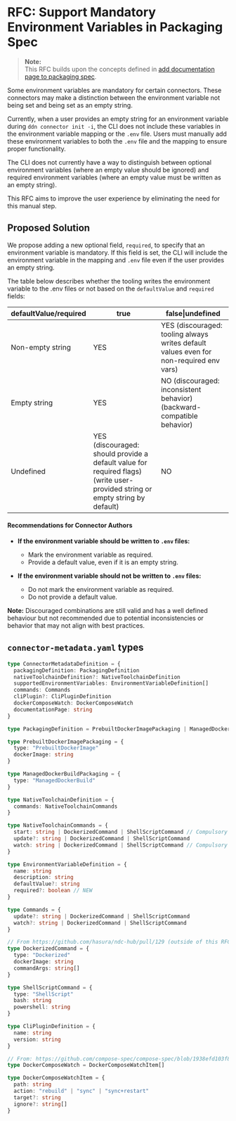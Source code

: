 # RFC: Support Mandatory Environment Variables in Packaging Spec

> **Note:**  
> This RFC builds upon the concepts defined in [add documentation page to packaging spec](./0007-packaging-documentation-page.md).

Some environment variables are mandatory for certain connectors. These connectors may make a distinction between the environment variable not being set and being set as an empty string.

Currently, when a user provides an empty string for an environment variable during `ddn connector init -i`, the CLI does not include these variables in the environment variable mapping or the `.env` file. Users must manually add these environment variables to both the `.env` file and the mapping to ensure proper functionality.

The CLI does not currently have a way to distinguish between optional environment variables (where an empty value should be ignored) and required environment variables (where an empty value must be written as an empty string).

This RFC aims to improve the user experience by eliminating the need for this manual step.

## Proposed Solution

We propose adding a new optional field, `required`, to specify that an environment variable is mandatory. If this field is set, the CLI will include the environment variable in the mapping and `.env` file even if the user provides an empty string.

The table below describes whether the tooling writes the environment variable to the .env files or not based on the `defaultValue` and `required` fields:

| defaultValue/required | true                                                                                                                                | false\|undefined                                                                       |
|---------------------------|-------------------------------------------------------------------------------------------------------------------------------------|--------------------------------------------------------------------------------------|
| Non-empty string          | YES                                                                                                                                 | YES (discouraged: tooling always writes default values even for non-required env vars) |
| Empty string              | YES                                                                                                                                 | NO (discouraged: inconsistent behavior) (backward-compatible behavior)              |
| Undefined                 | YES (discouraged: should provide a default value for required flags) (write user-provided string or empty string by default)       | NO                                                                                     |

#### Recommendations for Connector Authors

- **If the environment variable should be written to `.env` files:**
  - Mark the environment variable as required.
  - Provide a default value, even if it is an empty string.

- **If the environment variable should not be written to `.env` files:**
  - Do not mark the environment variable as required.
  - Do not provide a default value.

**Note:** Discouraged combinations are still valid and has a well defined behaviour but not recommended due to potential inconsistencies or behavior that may not align with best practices.


## `connector-metadata.yaml` types

```typescript
type ConnectorMetadataDefinition = {
  packagingDefinition: PackagingDefinition
  nativeToolchainDefinition?: NativeToolchainDefinition
  supportedEnvironmentVariables: EnvironmentVariableDefinition[]
  commands: Commands
  cliPlugin?: CliPluginDefinition
  dockerComposeWatch: DockerComposeWatch
  documentationPage: string
}

type PackagingDefinition = PrebuiltDockerImagePackaging | ManagedDockerBuildPackaging

type PrebuiltDockerImagePackaging = {
  type: "PrebuiltDockerImage"
  dockerImage: string
}

type ManagedDockerBuildPackaging = {
  type: "ManagedDockerBuild"
}

type NativeToolchainDefinition = {
  commands: NativeToolchainCommands
}

type NativeToolchainCommands = {
  start: string | DockerizedCommand | ShellScriptCommand // Compulsory
  update?: string | DockerizedCommand | ShellScriptCommand
  watch: string | DockerizedCommand | ShellScriptCommand // Compulsory
}

type EnvironmentVariableDefinition = {
  name: string
  description: string
  defaultValue?: string
  required?: boolean // NEW
}

type Commands = {
  update?: string | DockerizedCommand | ShellScriptCommand
  watch?: string | DockerizedCommand | ShellScriptCommand
}

// From https://github.com/hasura/ndc-hub/pull/129 (outside of this RFC)
type DockerizedCommand = {
  type: "Dockerized"
  dockerImage: string
  commandArgs: string[]
}

type ShellScriptCommand = {
  type: "ShellScript"
  bash: string
  powershell: string
}

type CliPluginDefinition = {
  name: string
  version: string
}

// From: https://github.com/compose-spec/compose-spec/blob/1938efd103f8e0817ca90e5f15177ec0317bbaf8/schema/compose-spec.json#L455
type DockerComposeWatch = DockerComposeWatchItem[]

type DockerComposeWatchItem = {
  path: string
  action: "rebuild" | "sync" | "sync+restart"
  target?: string
  ignore?: string[]
}
```
